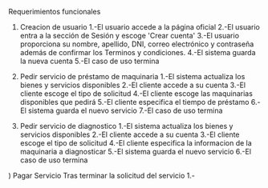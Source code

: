 Requerimientos funcionales

1) Creacion de usuario
   1.-El usuario accede a la página oficial 
   2.-El usuario entra a la sección de Sesión y escoge 'Crear cuenta'
   3.-El usuario proporciona su nombre, apellido, DNI, correo electrónico y contraseña además de confirmar los Terminos y condiciones.
   4.-El sistema guarda la nueva cuenta
   5.-El caso de uso termina

2) Pedir servicio de préstamo de maquinaria
   1.-El sistema actualiza los bienes y servicios disponibles
   2.-El cliente accede a su cuenta
   3.-El cliente escoge el tipo de solicitud
   4.-El cliente escoge las maquinarias disponibles que pedirá
   5.-El cliente especifica el tiempo de préstamo
   6.-El sistema guarda el nuevo servicio
   7.-El caso de uso termina

3) Pedir servicio de diagnostico
   1.-El sistema actualiza los bienes y servicios disponibles
   2.-El cliente accede a su cuenta
   3.-El cliente escoge el tipo de solicitud
   4.-El cliente especifica la informacion de la maquinaria a diagnosticar
   5.-El sistema guarda el nuevo servicio
   6.-El caso de uso termina

) Pagar Servicio
   Tras terminar la solicitud del servicio
   1.-
